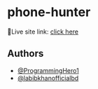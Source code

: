 # phone-hunter

🔴Live site link: [click here](https://knowyourmobile.netlify.app/)

## Authors

- [@ProgrammingHero1](https://www.github.com/ProgrammingHero1)
- [@labibkhanofficialbd](https://github.com/nozibRock)

